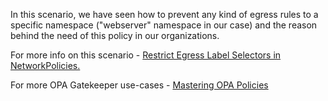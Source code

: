 In this scenario, we have seen how to prevent any kind of egress rules to a specific namespace ("webserver" namespace in our case) and the reason behind the need of this policy in our organizations.

For more info on this scenario - [Restrict Egress Label Selectors in NetworkPolicies.](https://cloudsecops.com/network-policy-4)

For more OPA Gatekeeper use-cases - [Mastering OPA Policies](https://cloudsecops.com/opa-gatekeeper)
